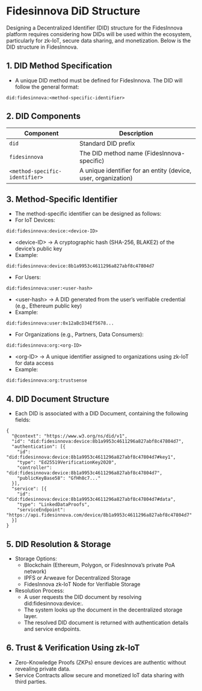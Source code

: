 # Fidesinnova DiD Structure
Designing a Decentralized Identifier (DID) structure for the FidesInnova platform requires considering how DIDs will be used within the ecosystem, particularly for zk-IoT, secure data sharing, and monetization. Below is the DID structure in FidesInnova.

## 1. DID Method Specification
- A unique DID method must be defined for FidesInnova. The DID will follow the general format:
```
did:fidesinnova:<method-specific-identifier>
```
## 2. DID Components
| **Component**             | **Description** |
|--------------------------|---------------|
| `did`                   | Standard DID prefix |
| `fidesinnova`           | The DID method name (FidesInnova-specific) |
| `<method-specific-identifier>` | A unique identifier for an entity (device, user, organization) |
## 3. Method-Specific Identifier
- The method-specific identifier can be designed as follows:
- For IoT Devices:
```
did:fidesinnova:device:<device-ID>
```
- \<device-ID\> → A cryptographic hash (SHA-256, BLAKE2) of the device’s public key
- Example:
```  
did:fidesinnova:device:8b1a9953c4611296a827abf8c47804d7
```
- For Users:
```
did:fidesinnova:user:<user-hash>
```
- \<user-hash\> → A DID generated from the user’s verifiable credential (e.g., Ethereum public key)
- Example:
```
did:fidesinnova:user:0x12aBcD34Ef5678...
```
- For Organizations (e.g., Partners, Data Consumers):
```
did:fidesinnova:org:<org-ID>
```
- \<org-ID\> → A unique identifier assigned to organizations using zk-IoT for data access
- Example:
```  
did:fidesinnova:org:trustsense
```
## 4. DID Document Structure
- Each DID is associated with a DID Document, containing the following fields:
```
{
  "@context": "https://www.w3.org/ns/did/v1",
  "id": "did:fidesinnova:device:8b1a9953c4611296a827abf8c47804d7",
  "authentication": [{
    "id": "did:fidesinnova:device:8b1a9953c4611296a827abf8c47804d7#key1",
    "type": "Ed25519VerificationKey2020",
    "controller": "did:fidesinnova:device:8b1a9953c4611296a827abf8c47804d7",
    "publicKeyBase58": "GfHh8c7..."
  }],
  "service": [{
    "id": "did:fidesinnova:device:8b1a9953c4611296a827abf8c47804d7#data",
    "type": "LinkedDataProofs",
    "serviceEndpoint": "https://api.fidesinnova.com/device/8b1a9953c4611296a827abf8c47804d7"
  }]
}
```
## 5. DID Resolution & Storage
- Storage Options:
   - Blockchain (Ethereum, Polygon, or FidesInnova’s private PoA network)
   - IPFS or Arweave for Decentralized Storage
   - FidesInnova zk-IoT Node for Verifiable Storage
 - Resolution Process:
   - A user requests the DID document by resolving did:fidesinnova:device:<device-ID>.
   - The system looks up the document in the decentralized storage layer.
   - The resolved DID document is returned with authentication details and service endpoints.
## 6. Trust & Verification Using zk-IoT
- Zero-Knowledge Proofs (ZKPs) ensure devices are authentic without revealing private data.
- Service Contracts allow secure and monetized IoT data sharing with third parties.

  
    
